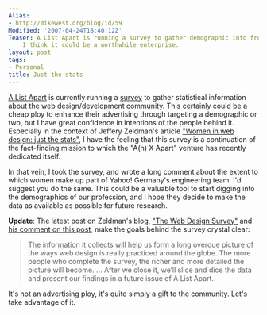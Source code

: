 ```yaml
---
Alias:
- http://mikewest.org/blog/id/59
Modified: '2007-04-24T18:40:12Z'
Teaser: A List Apart is running a survey to gather demographic info from web professionals;
    I think it could be a worthwhile enterprise.
layout: post
tags:
- Personal
title: Just the stats
---
```

[A List Apart][ala] is currently running a [survey][] to gather statistical information about the web design/development community.  This certainly could be a cheap ploy to enhance their advertising through targeting a demographic or two, but I have great confidence in intentions of the people behind it.  Especially in the context of Jeffery Zeldman's article ["Women in web design: just the stats"][women], I have the feeling that this survey is a continuation of the fact-finding mission to which the "A(n) X Apart" venture has recently dedicated itself.

In that vein, I took the survey, and wrote a long comment about the extent to which women make up part of Yahoo! Germany's engineering team.  I'd suggest you do the same.  This could be a valuable tool to start digging into the demographics of our profession, and I hope they decide to make the data as available as possible for future research.

__Update__: The latest post on Zeldman's blog, ["The Web Design Survey"][survey] and [his comment on this post][comment], make the goals behind the survey crystal clear:

>   The information it collects will help us form a long overdue picture of
>   the ways web design is really practiced around the globe. The more people
>   who complete the survey, the richer and more detailed the picture will
>   become.  ...  After we close it, we’ll slice and dice the data and present
>   our findings in a future issue of A List Apart.

It's not an advertising ploy, it's quite simply a gift to the community.  Let's take advantage of it.

[ala]: http://alistapart.com/ "A List Apart Magazine"
[survey]: http://alistapart.com/articles/webdesignsurvey "A List Apart: Web Design Survey"
[women]: http://www.zeldman.com/2007/04/19/women-in-web-design/ "Jeffery Zeldman: Women in webdesign - just the stats"
[survey]: http://www.zeldman.com/2007/04/24/web-design-survey/ "Jeffery Zeldman: The Web Design Survey"
[comment]: http://mikewest.org/archive/just-the-stats#comment